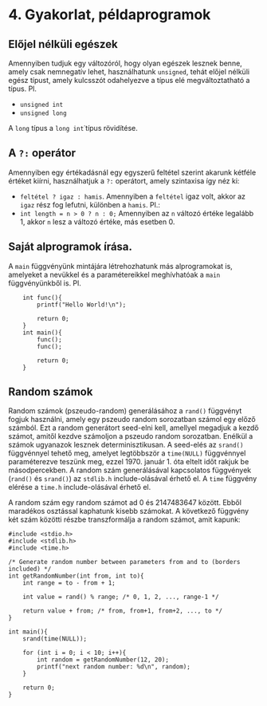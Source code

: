 # 4. Gyakorlat, példaprogramok

## Előjel nélküli egészek

Amennyiben tudjuk egy változóról, hogy olyan egészek lesznek benne, amely csak nemnegatív lehet, használhatunk `unsigned`, tehát előjel nélküli egész típust, amely kulcsszót odahelyezve a típus elé megváltoztatható a típus.
Pl.
* `unsigned int`
* `unsigned long`

A `long` típus a `long int`˙típus rövidítése.

## A `?:` operátor

Amennyiben egy értékadásnál egy egyszerű feltétel szerint akarunk kétféle értéket kiírni, használhatjuk a `?:` operátort, amely szintaxisa így néz ki:
* `feltétel ? igaz : hamis`. Amennyiben a `feltétel` igaz volt, akkor az `igaz` rész fog lefutni, különben a `hamis`.
Pl.:
* `int length = n > 0 ? n : 0;` Amennyiben az `n` változó értéke legalább 1, akkor `n` lesz a változó értéke, más esetben 0.

## Saját alprogramok írása.

A `main` függvényünk mintájára létrehozhatunk más alprogramokat is, amelyeket a nevükkel és a paramétereikkel meghívhatóak a `main` függvényünkből is.
Pl.
```
    int func(){
        printf("Hello World!\n");
        
        return 0;
    }
    int main(){
        func();
        func();
        
        return 0;
    }
```

## Random számok

Random számok (pszeudo-random) generálásához a `rand()` függvényt fogjuk használni, amely egy pszeudo random sorozatban számol egy előző számból. Ezt a random generátort seed-elni kell, amellyel megadjuk a kezdő számot, amitől kezdve számoljon a pszeudo random sorozatban. Enélkül a számok ugyanazok lesznek determinisztikusan.
A seed-elés az `srand()` függvénnyel tehető meg, amelyet legtöbbször a `time(NULL)` függvénnyel paraméterezve teszünk meg, ezzel  1970. január 1. óta eltelt időt rakjuk be másodpercekben.
A random szám generálásával kapcsolatos függvények (`rand()` és `srand()`) az `stdlib.h` include-olásával érhető el.
A `time` függvény elérése a `time.h` include-olásával érhető el.

A random szám egy random számot ad 0 és 2147483647 között. Ebből maradékos osztással kaphatunk kisebb számokat.
A következő függvény két szám közötti részbe transzformálja a random számot, amit kapunk:

```
#include <stdio.h>
#include <stdlib.h>
#include <time.h>

/* Generate random number between parameters from and to (borders included) */
int getRandomNumber(int from, int to){
    int range = to - from + 1;
    
    int value = rand() % range; /* 0, 1, 2, ..., range-1 */
    
    return value + from; /* from, from+1, from+2, ..., to */
}

int main(){
    srand(time(NULL));
    
    for (int i = 0; i < 10; i++){
        int random = getRandomNumber(12, 20);
        printf("next random number: %d\n", random);
    }

    return 0;
}
```
